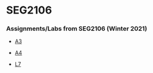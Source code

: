 # SEG2106 

### Assignments/Labs from SEG2106 (Winter 2021)
- [A3](https://github.com/GColetti/SEG2106/tree/main/A3)

- [A4](https://github.com/GColetti/SEG2106/tree/main/A4)

- [L7](https://github.com/GColetti/SEG2106/tree/main/L7)
